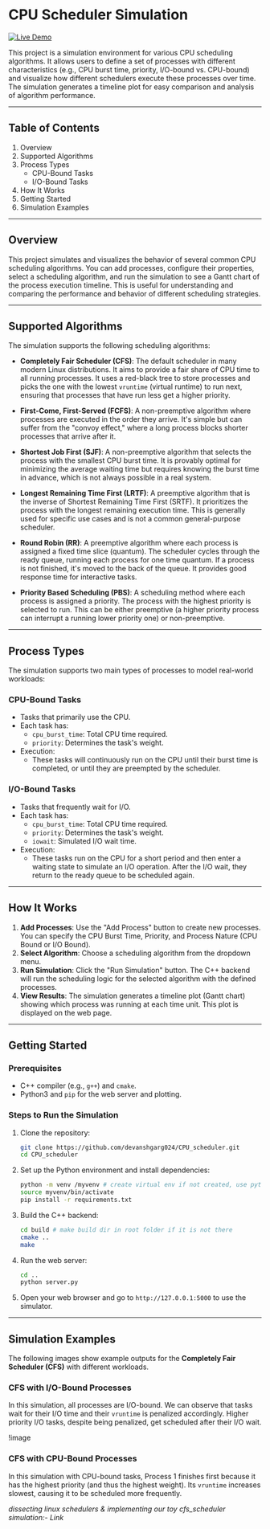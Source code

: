 # CPU Scheduler Simulation

[![Live Demo](https://img.shields.io/badge/Live-Demo-brightgreen?style=for-the-badge)](https://cpu-scheduler-4dgk.onrender.com/)

This project is a simulation environment for various CPU scheduling algorithms. It allows users to define a set of processes with different characteristics (e.g., CPU burst time, priority, I/O-bound vs. CPU-bound) and visualize how different schedulers execute these processes over time. The simulation generates a timeline plot for easy comparison and analysis of algorithm performance.

---

## Table of Contents
1. Overview
2. Supported Algorithms
3. Process Types
   - CPU-Bound Tasks
   - I/O-Bound Tasks
4. How It Works
5. Getting Started
6. Simulation Examples

---

## Overview

This project simulates and visualizes the behavior of several common CPU scheduling algorithms. You can add processes, configure their properties, select a scheduling algorithm, and run the simulation to see a Gantt chart of the process execution timeline. This is useful for understanding and comparing the performance and behavior of different scheduling strategies.

---

## Supported Algorithms

The simulation supports the following scheduling algorithms:

- **Completely Fair Scheduler (CFS)**: The default scheduler in many modern Linux distributions. It aims to provide a fair share of CPU time to all running processes. It uses a red-black tree to store processes and picks the one with the lowest `vruntime` (virtual runtime) to run next, ensuring that processes that have run less get a higher priority.

- **First-Come, First-Served (FCFS)**: A non-preemptive algorithm where processes are executed in the order they arrive. It's simple but can suffer from the "convoy effect," where a long process blocks shorter processes that arrive after it.

- **Shortest Job First (SJF)**: A non-preemptive algorithm that selects the process with the smallest CPU burst time. It is provably optimal for minimizing the average waiting time but requires knowing the burst time in advance, which is not always possible in a real system.

- **Longest Remaining Time First (LRTF)**: A preemptive algorithm that is the inverse of Shortest Remaining Time First (SRTF). It prioritizes the process with the longest remaining execution time. This is generally used for specific use cases and is not a common general-purpose scheduler.

- **Round Robin (RR)**: A preemptive algorithm where each process is assigned a fixed time slice (quantum). The scheduler cycles through the ready queue, running each process for one time quantum. If a process is not finished, it's moved to the back of the queue. It provides good response time for interactive tasks.

- **Priority Based Scheduling (PBS)**: A scheduling method where each process is assigned a priority. The process with the highest priority is selected to run. This can be either preemptive (a higher priority process can interrupt a running lower priority one) or non-preemptive.

---

## Process Types

The simulation supports two main types of processes to model real-world workloads:

### CPU-Bound Tasks
- Tasks that primarily use the CPU.
- Each task has:
  - `cpu_burst_time`: Total CPU time required.
  - `priority`: Determines the task's weight.
- Execution:
  - These tasks will continuously run on the CPU until their burst time is completed, or until they are preempted by the scheduler.

### I/O-Bound Tasks
- Tasks that frequently wait for I/O.
- Each task has:
  - `cpu_burst_time`: Total CPU time required.
  - `priority`: Determines the task's weight.
  - `iowait`: Simulated I/O wait time.
- Execution:
  - These tasks run on the CPU for a short period and then enter a waiting state to simulate an I/O operation. After the I/O wait, they return to the ready queue to be scheduled again.

---

## How It Works

1. **Add Processes**: Use the "Add Process" button to create new processes. You can specify the CPU Burst Time, Priority, and Process Nature (CPU Bound or I/O Bound).
2. **Select Algorithm**: Choose a scheduling algorithm from the dropdown menu.
3. **Run Simulation**: Click the "Run Simulation" button. The C++ backend will run the scheduling logic for the selected algorithm with the defined processes.
4. **View Results**: The simulation generates a timeline plot (Gantt chart) showing which process was running at each time unit. This plot is displayed on the web page.

---

## Getting Started

### Prerequisites
- C++ compiler (e.g., `g++`) and `cmake`.
- Python3 and `pip` for the web server and plotting.

### Steps to Run the Simulation
1. Clone the repository:
   ```bash
   git clone https://github.com/devanshgarg024/CPU_scheduler.git
   cd CPU_scheduler
   ```
2. Set up the Python environment and install dependencies:
   ```bash
   python -m venv /myvenv # create virtual env if not created, use python3 if python not working
   source myvenv/bin/activate
   pip install -r requirements.txt
   ```
3. Build the C++ backend:
   ```bash
   cd build # make build dir in root folder if it is not there
   cmake ..
   make
   ```
4. Run the web server:
   ```bash
   cd .. 
   python server.py
   ```
5. Open your web browser and go to `http://127.0.0.1:5000` to use the simulator.

---

## Simulation Examples

The following images show example outputs for the **Completely Fair Scheduler (CFS)** with different workloads.

### CFS with I/O-Bound Processes
In this simulation, all processes are I/O-bound. We can observe that tasks wait for their I/O time and their `vruntime` is penalized accordingly. Higher priority I/O tasks, despite being penalized, get scheduled after their I/O wait.

!image

### CFS with CPU-Bound Processes
In this simulation with CPU-bound tasks, Process 1 finishes first because it has the highest priority (and thus the highest weight). Its `vruntime` increases slowest, causing it to be scheduled more frequently.


   _dissecting linux schedulers & implementing our toy cfs_scheduler simulation:- Link_
